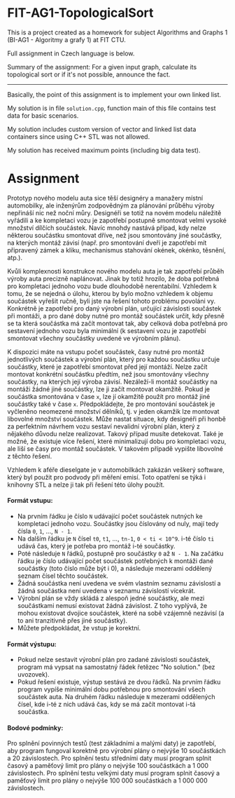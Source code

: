 # FIT-AG1-TopologicalSort

This is a project created as a homework for subject Algorithms and Graphs 1 (BI-AG1 - Algoritmy a grafy 1) at FIT CTU.

Full assignment in Czech language is below.

Summary of the assignment: For a given input graph, calculate its topological sort or if it's not possible, announce the fact.

---

Basically, the point of this assignment is to implement your own linked list.

My solution is in file `solution.cpp`, function main of this file contains test data for basic scenarios.

My solution includes custom version of vector and linked list data containers since using C++ STL was not allowed.

My solution has received maximum points (including big data test).

# Assignment

Prototyp nového modelu auta sice těší designéry a manažery místní automobilky, ale inženýrům zodpovědným za plánování průběhu výroby nepřináší nic než noční můry. Designéři se totiž na novém modelu náležitě vyřádili a ke kompletaci vozu je zapotřebí postupně smontovat velmi vysoké množství dílčích součástek. Navíc mnohdy nastává případ, kdy nelze některou součástku smontovat dříve, než jsou smontovány jiné součástky, na kterých montáž závisí (např. pro smontování dveří je zapotřebí mít připravený zámek a kliku, mechanismus stahování okének, okénko, těsnění, atp.).

Kvůli komplexnosti konstrukce nového modelu auta je tak zapotřebí průběh výroby auta precizně naplánovat. Jinak by totiž hrozilo, že doba potřebná pro kompletaci jednoho vozu bude dlouhodobě nerentabilní. Vzhledem k tomu, že se nejedná o úlohu, kterou by bylo možno vzhledem k objemu součástek vyřešit ručně, byli jste na řešení tohoto problému povoláni vy. Konkrétně je zapotřebí pro daný výrobní plán, určující závislosti součástek při montáži, a pro dané doby nutné pro montáž součástek určit, kdy přesně se ta která součástka má začít montovat tak, aby celková doba potřebná pro sestavení jednoho vozu byla minimální (k sestavení vozu je zapotřebí smontovat všechny součástky uvedené ve výrobním plánu).

K dispozici máte na vstupu počet součástek, časy nutné pro montáž jednotlivých součástek a výrobní plán, který pro každou součástku určuje součástky, které je zapotřebí smontovat před její montáží. Nelze začít montovat konkrétní součástku předtím, než jsou smontovány všechny součástky, na kterých její výroba závisí. Nezáleží-li montáž součástky na montáži žádné jiné součástky, lze ji začít montovat okamžitě. Pokud je součástka smontována v čase `x`, lze jí okamžitě použít pro montáž jiné součástky také v čase `x`. Předpokládejte, že pro montování součástek je vyčleněno neomezené množství dělníků, tj. v jeden okamžik lze montovat libovolné množství součástek. Může nastat situace, kdy designéři při honbě za perfektním návrhem vozu sestaví nevalidní výrobní plán, který z nějakého důvodu nelze realizovat. Takový případ musíte detekovat. Také je možné, že existuje více řešení, které minimalizují dobu pro kompletaci vozu, ale liší se časy pro montáž součástek. V takovém případě vypište libovolné z těchto řešení.

Vzhledem k aféře dieselgate je v automobilkách zakázán veškerý software, který byl použit pro podvody při měření emisí. Toto opatření se týká i knihovny STL a nelze ji tak při řešení této úlohy použít.

#### Formát vstupu:

- Na prvním řádku je číslo `N` udávající počet součástek nutných ke kompletaci jednoho vozu.
Součástky jsou číslovány od nuly, mají tedy čísla `0`, `1`, ..., `N - 1`.
- Na dalším řádku je `N` čísel `t0`, `t1`, ..., `tn-1`, `0 < ti < 10^9`. i-té číslo `ti` udává čas, který je potřeba pro montáž i-té součástky.
- Poté následuje `N` řádků, postupně pro součástky `0` až `N - 1`. Na začátku řádku je číslo udávající počet součástek potřebných k montáži dané součástky (toto číslo může být i 0), a následuje mezerami oddělený seznam čísel těchto součástek.
- Žádná součástka není uvedena ve svém vlastním seznamu závislostí a žádná součástka není uvedena v seznamu závislostí vícekrát.
- Výrobní plán se vždy skládá z alespoň jedné součástky, ale mezi součástkami nemusí existovat žádná závislost. Z toho vyplývá, že mohou existovat dvojice součástek, které na sobě vzájemně nezávisí (a to ani tranzitivně přes jiné součástky).
- Můžete předpokládat, že vstup je korektní.

#### Formát výstupu:

- Pokud nelze sestavit výrobní plán pro zadané závislosti součástek, program má vypsat na samostatný řádek řetězec "No solution." (bez uvozovek).
- Pokud řešení existuje, výstup sestává ze dvou řádků. Na prvním řádku program vypíše minimální dobu potřebnou pro smontování všech součástek auta. Na druhém řádku následuje `N` mezerami oddělených čísel, kde i-té z nich udává čas, kdy se má začít montovat i-tá součástka.

#### Bodové podmínky:

Pro splnění povinných testů (test základními a malými daty) je zapotřebí, aby program fungoval korektně pro výrobní plány o nejvýše 10 součástkách a 20 závislostech.
Pro splnění testu středními daty musí program splnit časový a paměťový limit pro plány o nejvýše 100 součástkách a 1 000 závislostech.
Pro splnění testu velkými daty musí program splnit časový a paměťový limit pro plány o nejvýše 100 000 součástkách a 1 000 000 závislostech.
